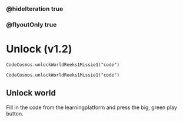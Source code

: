 ### @hideIteration true
### @flyoutOnly true
# Unlock (v1.2)
```blocks
CodeCosmos.unlockWorldReeks1Missie1("code")
```

```template
CodeCosmos.unlockWorldReeks1Missie1("code")
```

## Unlock world
Fill in the code from the learningplatform and press the big, green play button.